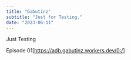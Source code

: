 ```yaml
---
title: "Gabutinz"
subtitle: "Just for Testing."
date: "2023-06-11"
---
```


Just Testing 

Episode 01[https://adb.gabutinz.workers.dev/0:/]
